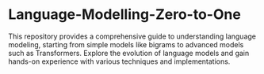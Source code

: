 # Language-Modelling-Zero-to-One
This repository provides a comprehensive guide to understanding language modeling, starting from simple models like bigrams to advanced models such as Transformers. Explore the evolution of language models and gain hands-on experience with various techniques and implementations.
